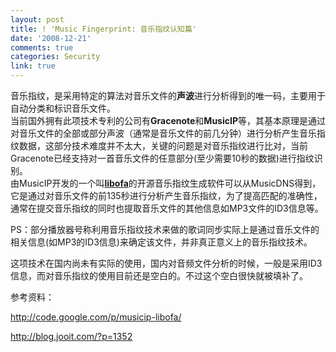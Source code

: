 ```yaml
---
layout: post
title: ! 'Music Fingerprint: 音乐指纹认知篇'
date: '2008-12-21'
comments: true
categories: Security
link: true
---
```

<p>音乐指纹，是采用特定的算法对音乐文件的<strong>声波</strong>进行分析得到的唯一码，主要用于自动分类和标识音乐文件。<br />
当前国外拥有此项技术专利的公司有<strong>Gracenote</strong>和<strong>MusicIP</strong>等，其基本原理是通过对音乐文件的全部或部分声波（通常是音乐文件的前几分钟）进行分析产生音乐指纹数据，这部分技术难度并不太大，关键的问题是对音乐指纹进行比对，当前Gracenote已经支持对一首音乐文件的任意部分(至少需要10秒的数据)进行指纹识别。<br />
由MusicIP开发的一个叫<a href="http://code.google.com/p/musicip-libofa/"><strong>libofa</strong></a>的开源音乐指纹生成软件可以从MusicDNS得到，它是通过对音乐文件的前135秒进行分析产生音乐指纹，为了提高匹配的准确性，通常在提交音乐指纹的同时也提取音乐文件的其他信息如MP3文件的ID3信息等。</p>
<p>PS：部分播放器号称利用音乐指纹技术来做的歌词同步实际上是通过音乐文件的相关信息(如MP3的ID3信息)来确定该文件，并非真正意义上的音乐指纹技术。</p>
<p>这项技术在国内尚未有实际的使用，国内对音频文件分析的时候，一般是采用ID3信息，而对音乐指纹的使用目前还是空白的。不过这个空白很快就被填补了。</p>
<p>参考资料：</p>
<p><a href="http://code.google.com/p/musicip-libofa/">http://code.google.com/p/musicip-libofa/</a></p>
<p><a href="http://blog.jooit.com/?p=1352">http://blog.jooit.com/?p=1352</a></p>
